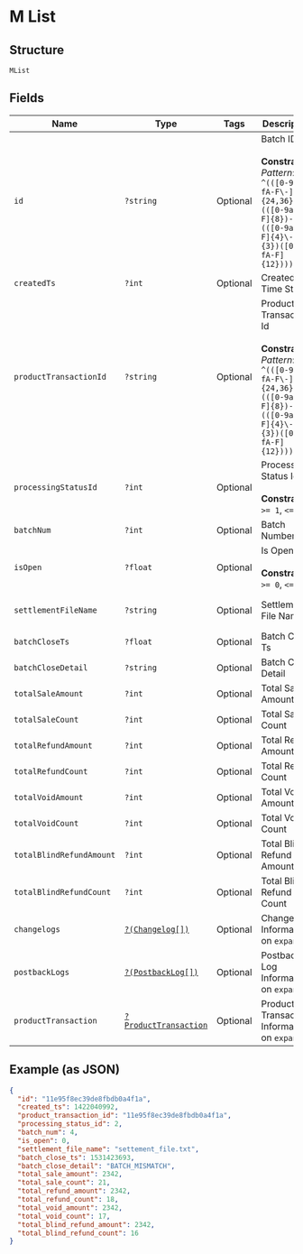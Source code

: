 
# M List

## Structure

`MList`

## Fields

| Name | Type | Tags | Description | Getter | Setter |
|  --- | --- | --- | --- | --- | --- |
| `id` | `?string` | Optional | Batch ID<br><br>**Constraints**: *Pattern*: `^(([0-9a-fA-F\-]{24,36})\|(([0-9a-fA-F]{8})-(([0-9a-fA-F]{4}\-){3})([0-9a-fA-F]{12})))$` | getId(): ?string | setId(?string id): void |
| `createdTs` | `?int` | Optional | Created Time Stamp | getCreatedTs(): ?int | setCreatedTs(?int createdTs): void |
| `productTransactionId` | `?string` | Optional | Product Transaction Id<br><br>**Constraints**: *Pattern*: `^(([0-9a-fA-F\-]{24,36})\|(([0-9a-fA-F]{8})-(([0-9a-fA-F]{4}\-){3})([0-9a-fA-F]{12})))$` | getProductTransactionId(): ?string | setProductTransactionId(?string productTransactionId): void |
| `processingStatusId` | `?int` | Optional | Processing Status Id<br><br>**Constraints**: `>= 1`, `<= 5` | getProcessingStatusId(): ?int | setProcessingStatusId(?int processingStatusId): void |
| `batchNum` | `?int` | Optional | Batch Number | getBatchNum(): ?int | setBatchNum(?int batchNum): void |
| `isOpen` | `?float` | Optional | Is Open<br><br>**Constraints**: `>= 0`, `<= 1` | getIsOpen(): ?float | setIsOpen(?float isOpen): void |
| `settlementFileName` | `?string` | Optional | Settlement File Name | getSettlementFileName(): ?string | setSettlementFileName(?string settlementFileName): void |
| `batchCloseTs` | `?float` | Optional | Batch Close Ts | getBatchCloseTs(): ?float | setBatchCloseTs(?float batchCloseTs): void |
| `batchCloseDetail` | `?string` | Optional | Batch Close Detail | getBatchCloseDetail(): ?string | setBatchCloseDetail(?string batchCloseDetail): void |
| `totalSaleAmount` | `?int` | Optional | Total Sale Amount | getTotalSaleAmount(): ?int | setTotalSaleAmount(?int totalSaleAmount): void |
| `totalSaleCount` | `?int` | Optional | Total Sale Count | getTotalSaleCount(): ?int | setTotalSaleCount(?int totalSaleCount): void |
| `totalRefundAmount` | `?int` | Optional | Total Refund Amount | getTotalRefundAmount(): ?int | setTotalRefundAmount(?int totalRefundAmount): void |
| `totalRefundCount` | `?int` | Optional | Total Refund Count | getTotalRefundCount(): ?int | setTotalRefundCount(?int totalRefundCount): void |
| `totalVoidAmount` | `?int` | Optional | Total Void Amount | getTotalVoidAmount(): ?int | setTotalVoidAmount(?int totalVoidAmount): void |
| `totalVoidCount` | `?int` | Optional | Total Void Count | getTotalVoidCount(): ?int | setTotalVoidCount(?int totalVoidCount): void |
| `totalBlindRefundAmount` | `?int` | Optional | Total Blind Refund Amount | getTotalBlindRefundAmount(): ?int | setTotalBlindRefundAmount(?int totalBlindRefundAmount): void |
| `totalBlindRefundCount` | `?int` | Optional | Total Blind Refund Count | getTotalBlindRefundCount(): ?int | setTotalBlindRefundCount(?int totalBlindRefundCount): void |
| `changelogs` | [`?(Changelog[])`](../../doc/models/changelog.md) | Optional | Changelog Information on `expand` | getChangelogs(): ?array | setChangelogs(?array changelogs): void |
| `postbackLogs` | [`?(PostbackLog[])`](../../doc/models/postback-log.md) | Optional | Postback Log Information on `expand` | getPostbackLogs(): ?array | setPostbackLogs(?array postbackLogs): void |
| `productTransaction` | [`?ProductTransaction`](../../doc/models/product-transaction.md) | Optional | Product Transaction Information on `expand` | getProductTransaction(): ?ProductTransaction | setProductTransaction(?ProductTransaction productTransaction): void |

## Example (as JSON)

```json
{
  "id": "11e95f8ec39de8fbdb0a4f1a",
  "created_ts": 1422040992,
  "product_transaction_id": "11e95f8ec39de8fbdb0a4f1a",
  "processing_status_id": 2,
  "batch_num": 4,
  "is_open": 0,
  "settlement_file_name": "settement_file.txt",
  "batch_close_ts": 1531423693,
  "batch_close_detail": "BATCH_MISMATCH",
  "total_sale_amount": 2342,
  "total_sale_count": 21,
  "total_refund_amount": 2342,
  "total_refund_count": 18,
  "total_void_amount": 2342,
  "total_void_count": 17,
  "total_blind_refund_amount": 2342,
  "total_blind_refund_count": 16
}
```

